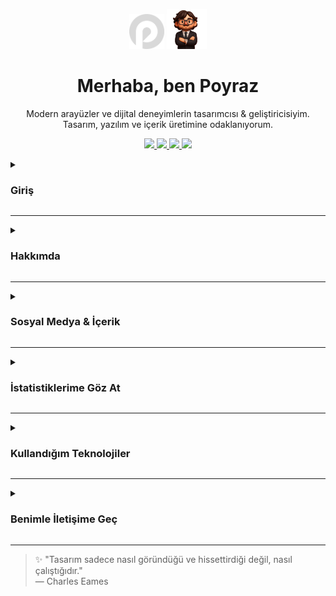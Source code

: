 <p align="center">
  <img src="./logo.png" alt="Logo" width="56" height="56" />
  <img src="./avatar.png" alt="Avatar" width="64" height="64" />
</p>

<h1 align="center">Merhaba, ben Poyraz</h1>

<p align="center">
Modern arayüzler ve dijital deneyimlerin tasarımcısı & geliştiricisiyim. Tasarım, yazılım ve içerik üretimine odaklanıyorum.
</p>

<p align="center">
  <a href="https://ui.poyrazavsever.com">
    <img src="https://img.shields.io/badge/UI--Kit-white?style=for-the-badge" height="28" />
  </a>
  <a href="https://status.poyrazavsever.com">
    <img src="https://img.shields.io/badge/Durum-white?style=for-the-badge" height="28" />
  </a>
  <a href="https://freelance.poyrazavsever.com">
    <img src="https://img.shields.io/badge/Freelance-white?style=for-the-badge" height="28" />
  </a>
  <a href="./README.md">
    <img src="https://img.shields.io/badge/View%20in%20English-white?style=for-the-badge" height="28" />
  </a>
</p>

<details close>
<summary><h3>Giriş</h3></summary>

<p align="left">
Ben, UI/UX tasarımı ve yazılım geliştirmeye odaklanan tutkulu bir geliştiriciyim.<br/>
Özellikle <strong>Next.js</strong> ve <strong>Tailwind CSS</strong> kullanarak modern ve kullanıcı odaklı arayüzler geliştirmekten keyif alıyorum.
</p>

</details>

---

<details close>
<summary><h3>Hakkımda</h3></summary>

Merhaba, ben Poyraz. Çocukluğumdan beri dijital ürünlerin nasıl çalıştığını merak ediyordum. Bugün, o merak kullanıcı deneyimi odaklı yazılım çözümleri üretmeye dönüştü. Full-stack geliştirme, arayüz tasarımı ve dijital içerik üretiminden keyif alıyorum. İnşa etmeyi, öğrenmeyi ve paylaşmayı seviyorum.

</details>

---

<details close>
<summary><h3>Sosyal Medya & İçerik</h3></summary>

**Profesyonel**  
<a href="https://www.linkedin.com/in/poyrazavsever/" target="_blank">
<img src="https://img.shields.io/badge/LinkedIn-0077B5?style=for-the-badge&logo=linkedin&logoColor=white" height="24" />
</a>
<a href="https://www.behance.net/poyrazavsveer" target="_blank">
<img src="https://img.shields.io/badge/Behance-1769ff?style=for-the-badge&logo=behance&logoColor=white" height="24" />
</a>
<a href="https://www.poyrazavsever.com/" target="_blank">
<img src="https://img.shields.io/badge/Web%20Sitesi-0f9d58?style=for-the-badge&logo=google-chrome&logoColor=white" height="24" />
</a>

**İçerik & Blog**  
<a href="https://medium.com/@poyrazavsever" target="_blank">
<img src="https://img.shields.io/badge/Medium-12100E?style=for-the-badge&logo=medium&logoColor=white" height="24" />
</a>
<a href="http://youtube.com/@poyrazavsever" target="_blank">
<img src="https://img.shields.io/badge/YouTube%20(Poyraz%20Avsever)-FF0000?style=for-the-badge&logo=youtube&logoColor=white" height="24" />
</a>
<a href="https://www.instagram.com/poyraz_avsever/" target="_blank">
<img src="https://img.shields.io/badge/Instagram%20(Poyraz%20Avsever)-E4405F?style=for-the-badge&logo=instagram&logoColor=white" height="24" />
</a>

**Sosyal**  
<a href="https://www.instagram.com/poyraz_ui/" target="_blank">
<img src="https://img.shields.io/badge/Instagram%20(Pavori)-E4405F?style=for-the-badge&logo=instagram&logoColor=white" height="24" />
</a>

**Destek**  
<a href="https://www.buymeacoffee.com/poyrazavsever" target="_blank">
<img src="https://img.shields.io/badge/Bana%20Kahve%20Ismarla-FFDD00?style=for-the-badge&logo=buy-me-a-coffee&logoColor=black" height="24" />
</a>

</details>

---

<details>
<summary><h3>İstatistiklerime Göz At</h3></summary>

**Genel GitHub Aktivitesi**  
<img src="https://github-readme-stats.vercel.app/api?username=poyrazavsever&show_icons=true&theme=city_lights&count_private=true&hide_border=false" height="150" />

**En Çok Kullandığım Diller**  
<img src="https://github-readme-stats.vercel.app/api/top-langs?username=poyrazavsever&layout=compact&theme=city_lights&hide_border=false&card_width=320&langs_count=10&custom_title=En%20Çok%20Kullanılan%20Diller" height="150" />

**Commit & Katkı Serisi**  
<img src="https://streak-stats.demolab.com?user=poyrazavsever&theme=city_lights&hide_border=false&mode=daily" height="150" />

**Detaylı Profil Analizi**  
<img src="https://github-profile-summary-cards.vercel.app/api/cards/profile-details?username=poyrazavsever&theme=github_dark" height="150" />

**Repo Bazlı İstatistikler**  
<img src="https://github-profile-summary-cards.vercel.app/api/cards/repos-per-language?username=poyrazavsever&theme=github_dark" height="150" />
<img src="https://github-profile-summary-cards.vercel.app/api/cards/most-commit-language?username=poyrazavsever&theme=github_dark" height="150" />

**Takipçiler & Yıldızlar**  
<img src="https://github-profile-summary-cards.vercel.app/api/cards/stats?username=poyrazavsever&theme=github_dark" height="150" />

</details>

---

<details close>
<summary><h3>Kullandığım Teknolojiler</h3></summary>

_(Bütün ikonlar [skillicons.dev](https://skillicons.dev)'dan alınmıştır)_

#### Programlama Dilleri & Frontend

<img src="https://skillicons.dev/icons?i=js,ts,html,css,sass,tailwind,bootstrap,materialui,react,nextjs,vue,nuxtjs,svelte,redux,pug" height="32" />

#### Backend & Veritabanları

<img src="https://skillicons.dev/icons?i=nodejs,express,nestjs,fastapi,firebase,supabase,sqlite,mysql,mongodb" height="32" />

#### Araçlar & Platformlar

<img src="https://skillicons.dev/icons?i=figma,xd,ps,sketchup,vercel,git,gitlab,github,vscode,visualstudio" height="32" />

</details>

---

<details close>
<summary><h3>Benimle İletişime Geç</h3></summary>

İş birlikleri, sorular veya sadece samimi bir sohbet için bana ulaşmaktan çekinmeyin!  
📧 poyrazavsever@gmail.com

</details>

---

> ✨ "Tasarım sadece nasıl göründüğü ve hissettirdiği değil, nasıl çalıştığıdır."  
> — Charles Eames

